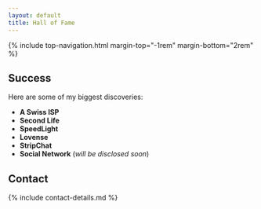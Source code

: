 ```yaml
---
layout: default
title: Hall of Fame
---
```


<!-- Begin of ugly CSS navigation styling hack -->
<style>a[href$="/fame"] { font-weight: bold; text-decoration: none; }</style>
<!-- End of ugly CSS navigation styling hack -->

{% include top-navigation.html margin-top="-1rem" margin-bottom="2rem" %}

## Success

Here are some of my biggest discoveries:

* __A Swiss ISP__
* __Second Life__
* __SpeedLight__
* __Lovense__
* __StripChat__
* __Social Network__ (_will be disclosed soon_)

## Contact

{% include contact-details.md %}
